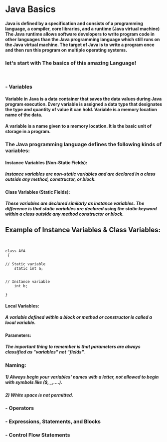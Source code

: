 # Java Basics

#### Java is defined by a specification and consists of a programming language, a compiler, core libraries, and a runtime (Java virtual machine) The Java runtime allows software developers to write program code in other languages than the Java programming language which still runs on the Java virtual machine. The target of Java is to write a program once and then run this program on multiple operating systems.
### let's start with The basics of this amazing Language!
<br>
 
### - Variables
#### Variable in Java is a data container that saves the data values during Java program execution. Every variable is assigned a data type that designates the type and quantity of value it can hold. Variable is a memory location name of the data.

#### A variable is a name given to a memory location. It is the basic unit of storage in a program.

### The Java programming language defines the following kinds of variables:

#### Instance Variables (Non-Static Fields): 
##### Instance variables are non-static variables and are declared in a class outside any method, constructor, or block.

#### Class Variables (Static Fields):
##### These variables are declared similarly as instance variables. The difference is that static variables are declared using the static keyword within a class outside any method constructor or block.

## Example of Instance Variables & Class Variables:
<br>        
    
    class AYA         
     {      
    
    // Static variable
        static int a; 
    
    
    // Instance variable    
        int b;        
    
    }    

#### Local Variables: 
##### A variable defined within a block or method or constructor is called a local variable.

#### Parameters:
##### The important thing to remember is that parameters are always classified as "variables" not "fields".

### Naming:
##### 1) Always begin your variables' names with a letter, not allowed to begin with symbols like ($, _,....).
##### 2) White space is not permitted.


### - Operators




### - Expressions, Statements, and Blocks




### - Control Flow Statements
